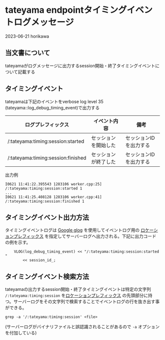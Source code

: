 # tateyama endpointタイミングイベントログメッセージ

2023-06-21 horikawa


## 当文書について

tateyamaがログメッセージに出力するsession開始・終了タイミングイベントについて記載する

## タイミングイベント

tateyamaは下記のイベントをverbose log level 35 (tateyama::log_debug_timing_event)で出力する


|  ログプレフィックス  |  イベント内容  | 備考 |
| ---- | ---- | ---- |
| /:tateyama:timing:session:started | セッションを開始した | セッションIDを出力する |
| /:tateyama:timing:session:finished | セッションが終了した | セッションIDを出力する |

出力例
```
I0621 11:41:22.395543 1283106 worker.cpp:25] /:tateyama:timing:session:started 1
...
I0621 11:41:25.408128 1283106 worker.cpp:41] /:tateyama:timing:session:finished 1
```
## タイミングイベント出力方法

タイミングイベントログは [Google glog](https://github.com/google/glog) を使用してイベントログ用の [ロケーションプレフィックス](https://github.com/project-tsurugi/jogasaki/blob/master/docs/logging_policy.md#%E3%83%AD%E3%82%B1%E3%83%BC%E3%82%B7%E3%83%A7%E3%83%B3%E3%83%97%E3%83%AC%E3%83%95%E3%82%A3%E3%83%83%E3%82%AF%E3%82%B9) を指定してサーバーログへ出力される。下記に出力コードの例を示す。
```
    VLOG(log_debug_timing_event) << "/:tateyama:timing:session:started "
        << session_id_;
```

## タイミングイベント検索方法

tateyamaの出力するsession開始・終了タイミングイベントは特定の文字列 `/:tateyama:timing:session` を[ロケーションプレフィックス](https://github.com/project-tsurugi/jogasaki/blob/master/docs/logging_policy.md#%E3%83%AD%E3%82%B1%E3%83%BC%E3%82%B7%E3%83%A7%E3%83%B3%E3%83%97%E3%83%AC%E3%83%95%E3%82%A3%E3%83%83%E3%82%AF%E3%82%B9) の先頭部分に持つ。サーバーログをその文字列で検索することでイベントログの行を抜き出す事ができる。

```
grep -a '/:tateyama:timing:session' <file>
```
(サーバーログがバイナリファイルと誤認識されることがあるので `-a` オプションを付加している)
